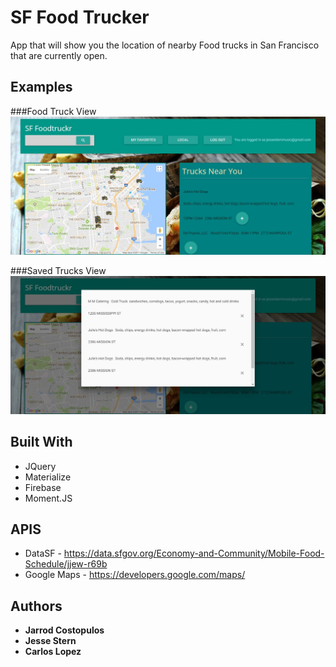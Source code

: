 # SF Food Trucker

App that will show you the location of nearby Food trucks in San Francisco that are currently open.

## Examples

###Food Truck View
![Foodtruckview](examples/foodtruckview.jpg)

###Saved Trucks View
![Savedview](examples/savedview.jpg)

## Built With

* JQuery
* Materialize
* Firebase
* Moment.JS

## APIS

* DataSF - https://data.sfgov.org/Economy-and-Community/Mobile-Food-Schedule/jjew-r69b 
* Google Maps - https://developers.google.com/maps/

## Authors

* **Jarrod Costopulos** 
* **Jesse Stern** 
* **Carlos Lopez** 


